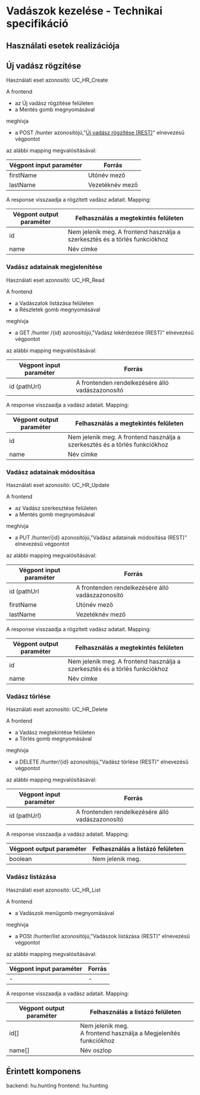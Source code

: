 # Vadászok kezelése - Technikai specifikáció

## Használati esetek realizációja


## Új vadász rögzítése

Használati eset azonosító: UC_HR_Create

A frontend
* az Új vadász rögzítése felületen
* a Mentés gomb megnyomásával

meghívja

* a POST /hunter azonosítójú,"[Új vadász rögzítése (REST)](rest-hunter-create.md)" elnevezésű végpontot

az alábbi mapping megvalósításával:



| Végpont input paraméter    | Forrás          |
|----------------------------|-----------------|
| firstName                  | Utónév mező     |
| lastName                   | Vezetéknév mező |

A response visszaadja a rögzített vadász adatait. Mapping:

| Végpont output paraméter | Felhasználás a megtekintés felületen                                        |
|--------------------------|-----------------------------------------------------------------------------|
| id                       | Nem jelenik meg. A frontend használja a szerkesztés és a törlés funkciókhoz |
| name                     | Név címke                                                                   |



### Vadász adatainak megjelenítése

Használati eset azonosító: UC_HR_Read

A frontend
* a Vadászatok listázása felületen
* a Részletek gomb megnyomásával

meghívja

* a GET /hunter /{id} azonosítójú,"Vadász lekérdezése (REST)" elnevezésű végpontot

az alábbi mapping megvalósításával:



| Végpont input paraméter | Forrás                                           |
|-------------------------|--------------------------------------------------|
| id (pathUrl)            | A frontenden rendelkezésére álló vadászazonosító |

A response visszaadja a vadász adatait. Mapping:

| Végpont output paraméter | Felhasználás a megtekintés felületen                                        |
|--------------------------|-----------------------------------------------------------------------------|
| id                       | Nem jelenik meg. A frontend használja a szerkesztés és a törlés funkciókhoz |
| name                     | Név címke                                                                   |



### Vadász adatainak módosítása

Használati eset azonosító: UC_HR_Update

A frontend
* az Vadász szerkesztése felületen
* a Mentés gomb megnyomásával

meghívja

* a PUT /hunter/{id} azonosítójú,"Vadász adatainak módosítása (REST)" elnevezésű végpontot

az alábbi mapping megvalósításával:



| Végpont input paraméter | Forrás                                           |
|-------------------------|--------------------------------------------------|
| id (pathUrl             | A frontenden rendelkezésére álló vadászazonosító |
| firstName               | Utónév mező                                      |
| lastName                | Vezetéknév mező                                  |

A response visszaadja a rögzített vadász adatait. Mapping:

| Végpont output paraméter | Felhasználás a megtekintés felületen                                        |
|--------------------------|-----------------------------------------------------------------------------|
| id                       | Nem jelenik meg. A frontend használja a szerkesztés és a törlés funkciókhoz |
| name                     | Név címke                                                                   |

### Vadász törlése

Használati eset azonosító: UC_HR_Delete

A frontend
* a Vadász megtekintése felületen
* a Törlés gomb megnyomásával

meghívja

* a DELETE /hunter/{id} azonosítójú,"Vadász törlése (REST)" elnevezésű végpontot

az alábbi mapping megvalósításával:



| Végpont input paraméter | Forrás                                           |
|-------------------------|--------------------------------------------------|
| id (pathUrl)            | A frontenden rendelkezésére álló vadászazonosító |

A response visszaadja a vadász adatait. Mapping:

| Végpont output paraméter | Felhasználás a listázó felületen                                            |
|--------------------------|-----------------------------------------------------------------------------|
| boolean                  | Nem jelenik meg. |

### Vadász listázása

Használati eset azonosító: UC_HR_List

A frontend
* a Vadászok menügomb megnyomásával

meghívja

* a POSt /hunter/list azonosítójú,"Vadászok listázása (REST)" elnevezésű végpontot

az alábbi mapping megvalósításával:



| Végpont input paraméter | Forrás |
|------------------------|--------|
| -                      | -      |

A response visszaadja a vadász adatait. Mapping:

| Végpont output paraméter | Felhasználás a listázó felületen                                       |
|--------------------------|------------------------------------------------------------------------|
| id[]                     | Nem jelenik meg. <br/> A frontend használja a Megjelenítés funkciókhoz |
| name[]                   | Név oszlop                                                             |

## Érintett komponens

backend: hu.hunting
frontend: hu.hunting